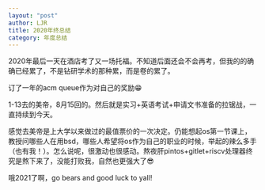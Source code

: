 ```yaml
---
layout: "post"
author: LJR
title: 2020年终总结
category: 年度总结
---
```


2020年最后一天在酒店考了又一场托福。不知道后面还会不会再考，但我的的确确已经累了，不是钻研学术的那种累，而是卷的累了。

订了一年的acm queue作为对自己的奖励😁

1-13去的美帝，8月15回的。然后就是实习+英语考试+申请文书准备的拉锯战，一直持续到今天。

感觉去美帝是上大学以来做过的最值票价的一次决定。仍能想起os第一节课上，教授问哪些人在用bsd，哪些人希望将os作为自己的职业的时候，举起的辣么多手（也有我！）。怎么说呢，很激动也很感动。熬夜肝pintos+gitlet+riscv处理器终究是熬下来了，没能打败我，自然也更强大了😎

哦2021了啊，go bears and good luck to yall!
